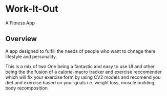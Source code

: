 # Work-It-Out

A Fitness App

## Overview 

A app designed to fulfill the needs of people who want to chnage there lifestyle and personality.

This is a mix of two One being a fantastic and easy to use UI and other being the the fusion of a calorie-macro tracker and exercise reccomender which will fix your exercise form by using CV2 models and recomend you diet and exercise based on your goals i.e.
weight loss, muscle building, body recomposition 

